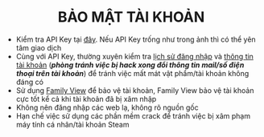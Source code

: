 <h1 align="center">BẢO MẬT TÀI KHOẢN</h1>

- Kiểm tra API Key tại [đây](https://steamcommunity.com/dev/apikey). Nếu API Key trống như trong ảnh thì có thể yên tâm giao dịch
- Cùng với API Key, thường xuyên kiểm tra [lịch sử đăng nhập](https://help.steampowered.com/en/accountdata/SteamLoginHistory) và [thông tin tài khoản](https://store.steampowered.com/account/) (***phòng tránh việc bị hack xong đổi thông tin mail/số điện thoại trên tài khoản***) để tránh việc mất mát vật phẩm/tài khoản không đáng có
- Sử dụng [Family View](https://store.steampowered.com/parental/set) để bảo vệ tài khoản, Family View bảo vệ tài khoản cực tốt kể cả khi tài khoản đã bị xâm nhập
- Không nên đăng nhập các web lạ, không rõ nguồn gốc
- Hạn chế việc sử dụng các phần mềm crack để tránh việc bị xâm phạm máy tính cá nhân/tài khoản Steam
